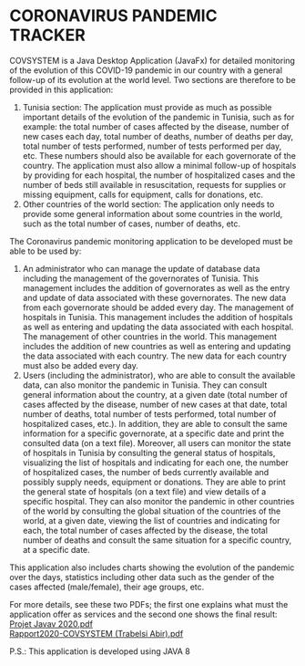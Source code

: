 # CORONAVIRUS PANDEMIC TRACKER
 COVSYSTEM is a Java Desktop Application (JavaFx) for detailed monitoring of the evolution of this COVID-19 pandemic in our country with a general follow-up of its evolution at the world level. Two sections are therefore to be provided in this application:
  1) Tunisia section: The application must provide as much as possible important details of the evolution of the pandemic in Tunisia, such as for example: the total number of cases affected by the disease, number of new cases each day, total number of deaths, number of deaths per day, total number of tests performed, number of tests performed per day, etc. These numbers should also be available for each governorate of the country. The application must also allow a minimal follow-up of hospitals by providing for each hospital, the number of hospitalized cases and the number of beds still available in resuscitation, requests for supplies or missing equipment, calls for equipment, calls for donations, etc.
  2) Other countries of the world section: The application only needs to provide some general information about some countries in the world, such as the total number of cases, number of deaths, etc.

The Coronavirus pandemic monitoring application to be developed must be able to be used by: 
  1) An administrator who can manage the update of database data including the management of the governorates of Tunisia. This management includes the addition of governorates as well as the entry and update of data associated with these governorates. The new data from each governorate should be added every day. The management of hospitals in Tunisia. This management includes the addition of hospitals as well as entering and updating the data associated with each hospital. The management of other countries in the world. This management includes the addition of new countries as well as entering and updating the data associated with each country. The new data for each country must also be added every day.
  2) Users (including the administrator), who are able to consult the available data, can also monitor the pandemic in Tunisia. They can consult general information about the country, at a given date (total number of cases affected by the disease, number of new cases at that date, total number of deaths, total number of tests performed, total number of hospitalized cases, etc.). In addition, they are able to consult the same information for a specific governorate, at a specific date and print the consulted data (on a text file). Moreover, all users can monitor the state of hospitals in Tunisia by consulting the general status of hospitals, visualizing the list of hospitals and indicating for each one, the number of hospitalized cases, the number of beds currently available and possibly supply needs, equipment or donations. They are able to print the general state of hospitals (on a text file) and view details of a specific hospital. They can also monitor the pandemic in other countries of the world by consulting the global situation of the countries of the world, at a given date, viewing the list of countries and indicating for each, the total number of cases affected by the disease, the total number of deaths and consult the same situation for a specific country, at a specific date.
  
This application also includes charts showing the evolution of the pandemic over the days, statistics including other data such as the gender of the cases affected (male/female), their age groups, etc.

For more details, see these two PDFs; the first one explains what must the application offer as services and the second one shows the final result: <br/> [Projet Javav 2020.pdf](https://github.com/Trabelsi-Development/COVSYSTEM/files/8995853/Projet.Javav.2020.pdf)<br/> [Rapport2020-COVSYSTEM (Trabelsi Abir).pdf](https://github.com/Trabelsi-Development/COVSYSTEM/files/8995872/Rapport2020-COVSYSTEM.Trabelsi.Abir.pdf)


P.S.: This application is developed using JAVA 8
